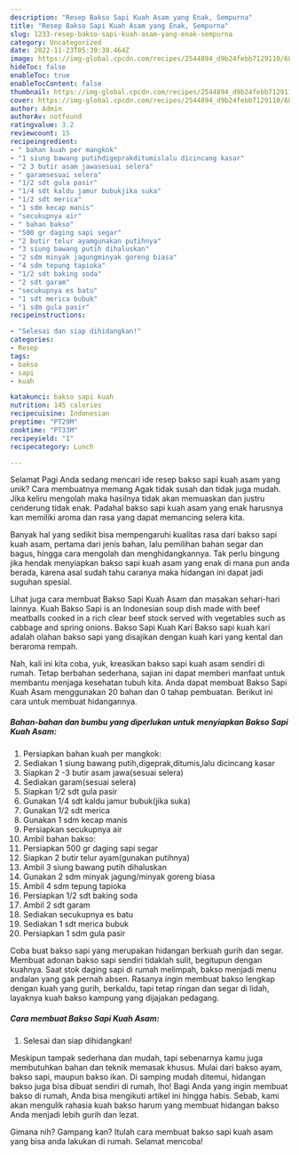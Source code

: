 ```yaml
---
description: "Resep Bakso Sapi Kuah Asam yang Enak, Sempurna"
title: "Resep Bakso Sapi Kuah Asam yang Enak, Sempurna"
slug: 1233-resep-bakso-sapi-kuah-asam-yang-enak-sempurna
category: Uncategorized
date: 2022-11-23T05:39:39.464Z
image: https://img-global.cpcdn.com/recipes/2544894_d9b24febb7129110/680x482cq70/bakso-sapi-kuah-asam-foto-resep-utama.jpg
hideToc: false
enableToc: true
enableTocContent: false
thumbnail: https://img-global.cpcdn.com/recipes/2544894_d9b24febb7129110/680x482cq70/bakso-sapi-kuah-asam-foto-resep-utama.jpg
cover: https://img-global.cpcdn.com/recipes/2544894_d9b24febb7129110/680x482cq70/bakso-sapi-kuah-asam-foto-resep-utama.jpg
author: Admin
authorAv: notfound
ratingvalue: 3.2
reviewcount: 15
recipeingredient:
- " bahan kuah per mangkok"
- "1 siung bawang putihdigeprakditumislalu dicincang kasar"
- "2 3 butir asam jawasesuai selera"
- " garamsesuai selera"
- "1/2 sdt gula pasir"
- "1/4 sdt kaldu jamur bubukjika suka"
- "1/2 sdt merica"
- "1 sdm kecap manis"
- "secukupnya air"
- " bahan bakso"
- "500 gr daging sapi segar"
- "2 butir telur ayamgunakan putihnya"
- "3 siung bawang putih dihaluskan"
- "2 sdm minyak jagungminyak goreng biasa"
- "4 sdm tepung tapioka"
- "1/2 sdt baking soda"
- "2 sdt garam"
- "secukupnya es batu"
- "1 sdt merica bubuk"
- "1 sdm gula pasir"
recipeinstructions:

- "Selesai dan siap dihidangkan!"
categories:
- Resep
tags:
- bakso
- sapi
- kuah

katakunci: bakso sapi kuah 
nutrition: 145 calories
recipecuisine: Indonesian
preptime: "PT29M"
cooktime: "PT33M"
recipeyield: "1"
recipecategory: Lunch

---
```



Selamat Pagi Anda sedang mencari ide resep bakso sapi kuah asam yang unik? Cara membuatnya memang Agak tidak susah dan tidak juga mudah. Jika keliru mengolah maka hasilnya tidak akan memuaskan dan justru cenderung tidak enak. Padahal bakso sapi kuah asam yang enak harusnya kan memiliki aroma dan rasa yang dapat memancing selera kita.


Banyak hal yang sedikit bisa mempengaruhi kualitas rasa dari bakso sapi kuah asam, pertama dari jenis bahan, lalu pemilihan bahan segar dan bagus, hingga cara mengolah dan menghidangkannya. Tak perlu bingung jika hendak menyiapkan bakso sapi kuah asam yang enak di mana pun anda berada, karena asal sudah tahu caranya maka hidangan ini dapat jadi suguhan spesial.

Lihat juga cara membuat Bakso Sapi Kuah Asam dan masakan sehari-hari lainnya. Kuah Bakso Sapi is an Indonesian soup dish made with beef meatballs cooked in a rich clear beef stock served with vegetables such as cabbage and spring onions. Bakso Sapi Kuah Kari Bakso sapi kuah kari adalah olahan bakso sapi yang disajikan dengan kuah kari yang kental dan beraroma rempah.


Nah, kali ini kita coba, yuk, kreasikan bakso sapi kuah asam sendiri di rumah. Tetap berbahan sederhana, sajian ini dapat memberi manfaat untuk membantu menjaga kesehatan tubuh kita. Anda dapat membuat Bakso Sapi Kuah Asam menggunakan 20 bahan dan 0 tahap pembuatan. Berikut ini cara untuk membuat hidangannya.

<!--inarticleads1-->

##### Bahan-bahan dan bumbu yang diperlukan untuk menyiapkan Bakso Sapi Kuah Asam:

1. Persiapkan  bahan kuah per mangkok:
1. Sediakan 1 siung bawang putih,digeprak,ditumis,lalu dicincang kasar
1. Siapkan 2 -3 butir asam jawa(sesuai selera)
1. Sediakan  garam(sesuai selera)
1. Siapkan 1/2 sdt gula pasir
1. Gunakan 1/4 sdt kaldu jamur bubuk(jika suka)
1. Gunakan 1/2 sdt merica
1. Gunakan 1 sdm kecap manis
1. Persiapkan secukupnya air
1. Ambil  bahan bakso:
1. Persiapkan 500 gr daging sapi segar
1. Siapkan 2 butir telur ayam(gunakan putihnya)
1. Ambil 3 siung bawang putih dihaluskan
1. Gunakan 2 sdm minyak jagung/minyak goreng biasa
1. Ambil 4 sdm tepung tapioka
1. Persiapkan 1/2 sdt baking soda
1. Ambil 2 sdt garam
1. Sediakan secukupnya es batu
1. Sediakan 1 sdt merica bubuk
1. Persiapkan 1 sdm gula pasir


Coba buat bakso sapi yang merupakan hidangan berkuah gurih dan segar. Membuat adonan bakso sapi sendiri tidaklah sulit, begitupun dengan kuahnya. Saat stok daging sapi di rumah melimpah, bakso menjadi menu andalan yang gak pernah absen. Rasanya ingin membuat bakso lengkap dengan kuah yang gurih, berkaldu, tapi tetap ringan dan segar di lidah, layaknya kuah bakso kampung yang dijajakan pedagang. 

<!--inarticleads2-->

##### Cara membuat Bakso Sapi Kuah Asam:


1. Selesai dan siap dihidangkan!

Meskipun tampak sederhana dan mudah, tapi sebenarnya kamu juga membutuhkan bahan dan teknik memasak khusus. Mulai dari bakso ayam, bakso sapi, maupun bakso ikan. Di samping mudah ditemui, hidangan bakso juga bisa dibuat sendiri di rumah, lho! Bagi Anda yang ingin membuat bakso di rumah, Anda bisa mengikuti artikel ini hingga habis. Sebab, kami akan mengulik rahasia kuah bakso harum yang membuat hidangan bakso Anda menjadi lebih gurih dan lezat. 

Gimana nih? Gampang kan? Itulah cara membuat bakso sapi kuah asam yang bisa anda lakukan di rumah. Selamat mencoba!

